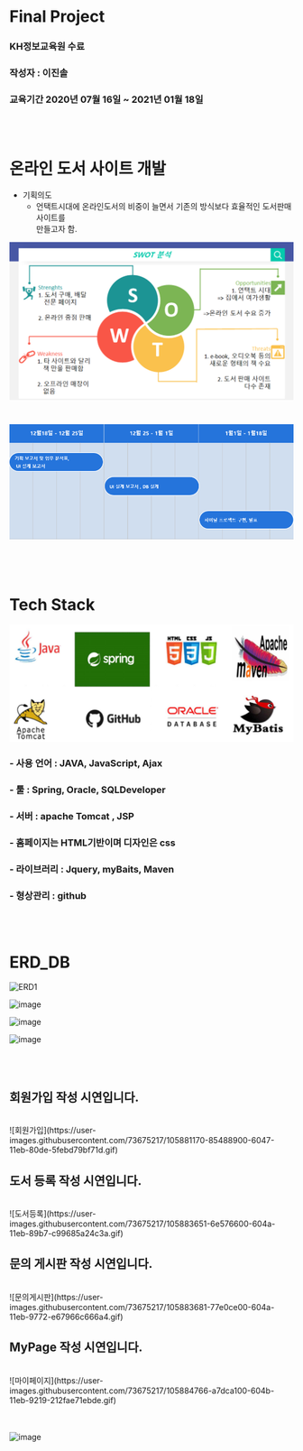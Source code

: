 # Final Project

### KH정보교육원 수료 ###
### 작성자 : 이진솔 ###
### 교육기간 2020년 07월 16일 ~ 2021년 01월 18일 ### 


</br></br>
# 온라인 도서 사이트 개발 #

  * 기획의도
    * 언택트시대에 온라인도서의 비중이 늘면서 
      기존의 방식보다 효율적인 도서판매사이트를        
      만들고자 함.
      
   ![SWOT 분석](https://github.com/qlrtyx0361/KH_FinalProject/blob/master/SWAT.PNG)



# ![개발일정](https://github.com/qlrtyx0361/KH_FinalProject/blob/master/DATE.PNG)
</br></br>

# Tech Stack #
![](https://github.com/qlrtyx0361/KH_FinalProject/blob/master/tool.PNG)
</br>
### - 사용 언어 : JAVA, JavaScript, Ajax
### - 툴 : Spring, Oracle, SQLDeveloper
### - 서버 : apache Tomcat , JSP
### - 홈페이지는 HTML기반이며 디자인은 css
### - 라이브러리 : Jquery, myBaits, Maven
### - 형상관리 : github
</br></br>

# ERD_DB #

![ERD1](https://user-images.githubusercontent.com/73675217/105877437-57f9dc00-6043-11eb-9dc8-f8331436273f.png)

![image](https://user-images.githubusercontent.com/73675217/105878696-a65baa80-6044-11eb-9ad6-fbd72b4cf7cc.png)

![image](https://user-images.githubusercontent.com/73675217/105878862-d4d98580-6044-11eb-8dd4-65642272b21b.png)

![image](https://user-images.githubusercontent.com/73675217/105878912-e4f16500-6044-11eb-9b5d-b93f705b8597.png)

</br></br>
## 회원가입 작성 시연입니다.
</br>
![회원가입](https://user-images.githubusercontent.com/73675217/105881170-85488900-6047-11eb-80de-5febd79bf71d.gif)

## 도서 등록 작성 시연입니다.
</br>
![도서등록](https://user-images.githubusercontent.com/73675217/105883651-6e576600-604a-11eb-89b7-c99685a24c3a.gif)

## 문의 게시판 작성 시연입니다.
</br>
![문의게시판](https://user-images.githubusercontent.com/73675217/105883681-77e0ce00-604a-11eb-9772-e67966c666a4.gif)

## MyPage 작성 시연입니다.
</br>
![마이페이지](https://user-images.githubusercontent.com/73675217/105884766-a7dca100-604b-11eb-9219-212fae71ebde.gif)



</br></br>
![image](https://user-images.githubusercontent.com/73675217/105886568-e5dac480-604d-11eb-9519-cc9c7d1a9133.png)



